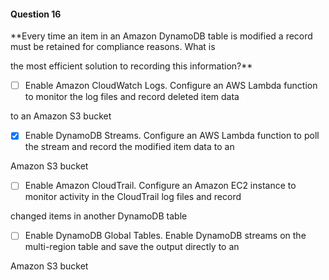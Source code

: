 #### Question  16


**Every time an item in an Amazon DynamoDB table is modified a record must be retained for compliance reasons. What is

the most efficient solution to recording this information?**


- [ ] Enable Amazon CloudWatch Logs. Configure an AWS Lambda function to monitor the log files and record deleted item data

to an Amazon S3 bucket


- [x] Enable DynamoDB Streams. Configure an AWS Lambda function to poll the stream and record the modified item data to an

Amazon S3 bucket


- [ ] Enable Amazon CloudTrail. Configure an Amazon EC2 instance to monitor activity in the CloudTrail log files and record

changed items in another DynamoDB table


- [ ] Enable DynamoDB Global Tables. Enable DynamoDB streams on the multi-region table and save the output directly to an

Amazon S3 bucket

